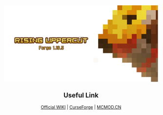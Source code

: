 ![Cover](ghassets/Github%20Social%20Preview.png)

<h2 align="center">Useful Link</h2>

<p align="center"><a href="https://marblegate.gitbook.io/rising-uppercut-wiki/">Official WIKI</a> | <a href="https://www.curseforge.com/minecraft/mc-mods/rising-uppercut">CurseForge</a> | <a href="https://www.mcmod.cn/class/4393.html">MCMOD.CN</a></p>

